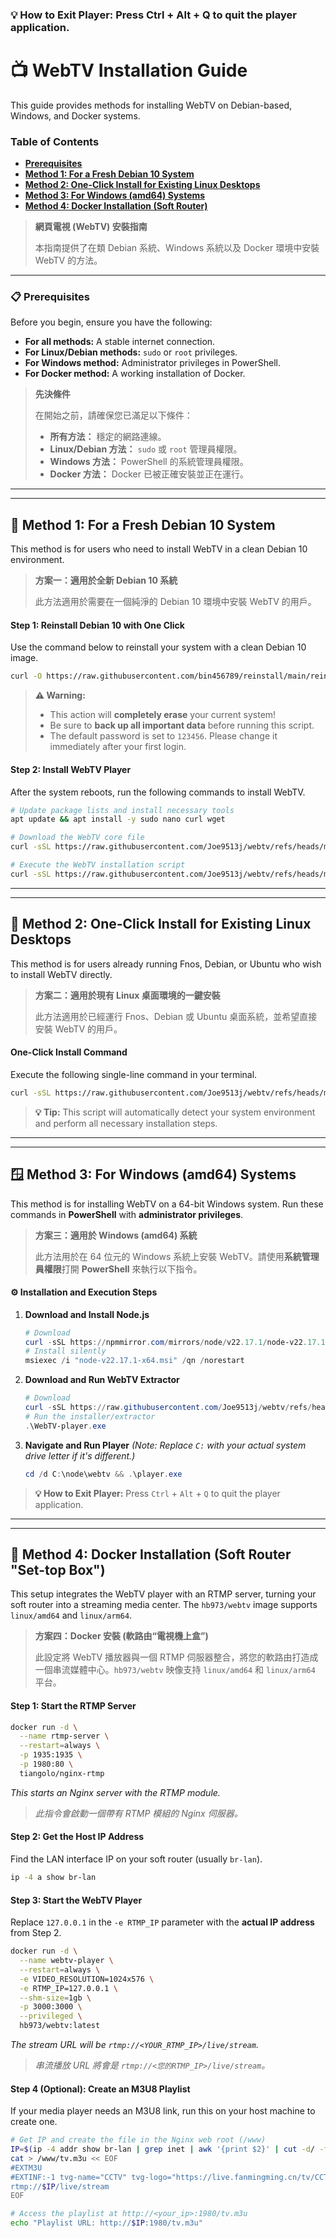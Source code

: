 ### 💡 How to Exit Player: Press Ctrl + Alt + Q to quit the player application.

# 📺 WebTV Installation Guide

This guide provides methods for installing WebTV on Debian-based, Windows, and Docker systems.

### **Table of Contents**

*   [**Prerequisites**](#-prerequisites)
*   [**Method 1: For a Fresh Debian 10 System**](#-method-1-for-a-fresh-debian-10-system)
*   [**Method 2: One-Click Install for Existing Linux Desktops**](#-method-2-one-click-install-for-existing-linux-desktops)
*   [**Method 3: For Windows (amd64) Systems**](#-method-3-for-windows-amd64-systems)
*   [**Method 4: Docker Installation (Soft Router)**](#-method-4-docker-installation-soft-router-set-top-box)

> **網頁電視 (WebTV) 安裝指南**
>
> 本指南提供了在類 Debian 系統、Windows 系統以及 Docker 環境中安裝 WebTV 的方法。

---

### **📋 Prerequisites**

Before you begin, ensure you have the following:
*   **For all methods:** A stable internet connection.
*   **For Linux/Debian methods:** `sudo` or `root` privileges.
*   **For Windows method:** Administrator privileges in PowerShell.
*   **For Docker method:** A working installation of Docker.

> **先決條件**
>
> 在開始之前，請確保您已滿足以下條件：
> *   **所有方法：** 穩定的網路連線。
> *   **Linux/Debian 方法：** `sudo` 或 `root` 管理員權限。
> *   **Windows 方法：** PowerShell 的系統管理員權限。
> *   **Docker 方法：** Docker 已被正確安裝並正在運行。

---
---

## **🐧 Method 1: For a Fresh Debian 10 System**

This method is for users who need to install WebTV in a clean Debian 10 environment.

> **方案一：適用於全新 Debian 10 系統**
>
> 此方法適用於需要在一個純淨的 Debian 10 環境中安裝 WebTV 的用戶。

#### **Step 1: Reinstall Debian 10 with One Click**

Use the command below to reinstall your system with a clean Debian 10 image.

```bash
curl -O https://raw.githubusercontent.com/bin456789/reinstall/main/reinstall.sh && bash reinstall.sh debian 10 --password 123456 --ci && reboot
```

> **⚠️ Warning:**
> *   This action will **completely erase** your current system!
> *   Be sure to **back up all important data** before running this script.
> *   The default password is set to `123456`. Please change it immediately after your first login.

#### **Step 2: Install WebTV Player**

After the system reboots, run the following commands to install WebTV.

```bash
# Update package lists and install necessary tools
apt update && apt install -y sudo nano curl wget

# Download the WebTV core file
curl -sSL https://raw.githubusercontent.com/Joe9513j/webtv/refs/heads/main/webtv-min.zip -o webtv-min.zip

# Execute the WebTV installation script
curl -sSL https://raw.githubusercontent.com/Joe9513j/webtv/refs/heads/main/setup-debian-webtv-only.sh | bash
```
---
---

## **🚀 Method 2: One-Click Install for Existing Linux Desktops**

This method is for users already running Fnos, Debian, or Ubuntu who wish to install WebTV directly.

> **方案二：適用於現有 Linux 桌面環境的一鍵安裝**
>
> 此方法適用於已經運行 Fnos、Debian 或 Ubuntu 桌面系統，並希望直接安裝 WebTV 的用戶。

#### **One-Click Install Command**

Execute the following single-line command in your terminal.

```bash
curl -sSL https://raw.githubusercontent.com/Joe9513j/webtv/refs/heads/main/install-webtv-fnos | bash
```

> **💡 Tip:**
> This script will automatically detect your system environment and perform all necessary installation steps.

---
---

## **🪟 Method 3: For Windows (amd64) Systems**

This method is for installing WebTV on a 64-bit Windows system. Run these commands in **PowerShell** with **administrator privileges**.

> **方案三：適用於 Windows (amd64) 系統**
>
> 此方法用於在 64 位元的 Windows 系統上安裝 WebTV。請使用**系統管理員權限**打開 **PowerShell** 來執行以下指令。

#### **⚙️ Installation and Execution Steps**

1.  **Download and Install Node.js**
    ```powershell
    # Download
    curl -sSL https://npmmirror.com/mirrors/node/v22.17.1/node-v22.17.1-x64.msi -o node-v22.17.1-x64.msi
    # Install silently
    msiexec /i "node-v22.17.1-x64.msi" /qn /norestart
    ```

2.  **Download and Run WebTV Extractor**
    ```powershell
    # Download
    curl -sSL https://raw.githubusercontent.com/Joe9513j/webtv/refs/heads/main/WebTV-player.exe -o WebTV-player.exe
    # Run the installer/extractor
    .\WebTV-player.exe
    ```

3.  **Navigate and Run Player**
    *(Note: Replace `C:` with your actual system drive letter if it's different.)*
    ```powershell
    cd /d C:\node\webtv && .\player.exe
    ```

> **💡 How to Exit Player:**
> Press `Ctrl` + `Alt` + `Q` to quit the player application.

---
---

## **🐳 Method 4: Docker Installation (Soft Router "Set-top Box")**

This setup integrates the WebTV player with an RTMP server, turning your soft router into a streaming media center. The `hb973/webtv` image supports `linux/amd64` and `linux/arm64`.

> **方案四：Docker 安裝 (軟路由“電視機上盒”)**
>
> 此設定將 WebTV 播放器與一個 RTMP 伺服器整合，將您的軟路由打造成一個串流媒體中心。`hb973/webtv` 映像支持 `linux/amd64` 和 `linux/arm64` 平台。

#### **Step 1: Start the RTMP Server**

```bash
docker run -d \
  --name rtmp-server \
  --restart=always \
  -p 1935:1935 \
  -p 1980:80 \
  tiangolo/nginx-rtmp
```
*This starts an Nginx server with the RTMP module.*
> *此指令會啟動一個帶有 RTMP 模組的 Nginx 伺服器。*

#### **Step 2: Get the Host IP Address**

Find the LAN interface IP on your soft router (usually `br-lan`).

```bash
ip -4 a show br-lan
```

#### **Step 3: Start the WebTV Player**

Replace `127.0.0.1` in the `-e RTMP_IP` parameter with the **actual IP address** from Step 2.

```bash
docker run -d \
  --name webtv-player \
  --restart=always \
  -e VIDEO_RESOLUTION=1024x576 \
  -e RTMP_IP=127.0.0.1 \
  --shm-size=1gb \
  -p 3000:3000 \
  --privileged \
  hb973/webtv:latest
```
*The stream URL will be `rtmp://<YOUR_RTMP_IP>/live/stream`.*
> *串流播放 URL 將會是 `rtmp://<您的RTMP_IP>/live/stream`。*

#### **Step 4 (Optional): Create an M3U8 Playlist**

If your media player needs an M3U8 link, run this on your host machine to create one.

```bash
# Get IP and create the file in the Nginx web root (/www)
IP=$(ip -4 addr show br-lan | grep inet | awk '{print $2}' | cut -d/ -f1)
cat > /www/tv.m3u << EOF
#EXTM3U
#EXTINF:-1 tvg-name="CCTV" tvg-logo="https://live.fanmingming.cn/tv/CCTV6.png" group-title="webTV",CCTV
rtmp://$IP/live/stream
EOF

# Access the playlist at http://<your_ip>:1980/tv.m3u
echo "Playlist URL: http://$IP:1980/tv.m3u"
```
